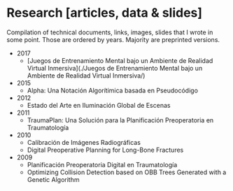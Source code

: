 # Research [articles, data & slides]

Compilation of technical documents, links, images, slides that I wrote in some point. Those are ordered by years. Majority are preprinted versions.

* 2017
	* [Juegos de Entrenamiento Mental bajo un Ambiente de Realidad Virtual Inmersiva](./Juegos de Entrenamiento Mental bajo un Ambiente de Realidad Virtual Inmersiva/)
* 2015
	* Alpha: Una Notación Algorítimica basada en Pseudocódigo
* 2012
	* Estado del Arte en Iluminación Global de Escenas
* 2011
	* TraumaPlan: Una Solución para la Planificación Preoperatoria en Traumatología
* 2010
	* Calibración de Imágenes Radiográficas
	* Digital Preoperative Planning for Long-Bone Fractures
* 2009
	* Planificación Preoperatoria Digital en Traumatología
	* Optimizing Collision Detection based on OBB Trees Generated with a Genetic Algorithm